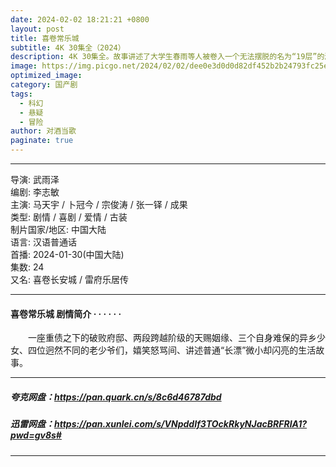 ```yaml
---
date: 2024-02-02 18:21:21 +0800
layout: post
title: 喜卷常乐城
subtitle: 4K 30集全（2024）
description: 4K 30集全。故事讲述了大学生春雨等人被卷入一个无法摆脱的名为“19层”的游戏中的故事。该剧改编自蔡骏的小说《地狱第19层》，从小与父亲有着隔阂的大学生春雨被卷入到一个无法摆脱的名为“19层”的游戏中。在游戏中...
image: https://img.picgo.net/2024/02/02/dee0e3d0d0d82df452b2b24793fc25ea655fe567605e2fec.webp
optimized_image: 
category: 国产剧
tags:
  - 科幻
  - 悬疑
  - 冒险
author: 对酒当歌
paginate: true
---
```


---

导演: 武雨泽  
编剧: 李志敏  
主演: 马天宇 / 卜冠今 / 宗俊涛 / 张一铎 / 成果  
类型: 剧情 / 喜剧 / 爱情 / 古装  
制片国家/地区: 中国大陆  
语言: 汉语普通话  
首播: 2024-01-30(中国大陆)  
集数: 24  
又名: 喜卷长安城 / 雷府乐居传  

---

#### 喜卷常乐城 剧情简介 · · · · · ·

　　一座重债之下的破败府邸、两段跨越阶级的天赐姻缘、三个自身难保的异乡少女、四位迥然不同的老少爷们，嬉笑怒骂间、讲述普通“长漂”微小却闪亮的生活故事。

---

##### 夸克网盘：<https://pan.quark.cn/s/8c6d46787dbd>

##### 迅雷网盘：<https://pan.xunlei.com/s/VNpddIf3TOckRkyNJacBRFRlA1?pwd=gv8s#>

---
